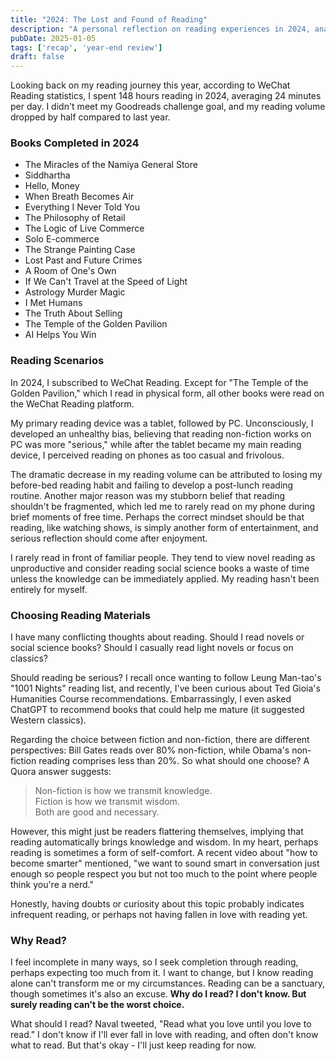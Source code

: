 ```yaml
---
title: "2024: The Lost and Found of Reading"
description: "A personal reflection on reading experiences in 2024, analyzing the motivations behind reading and unresolved questions."
pubDate: 2025-01-05
tags: ['recap', 'year-end review']
draft: false
---
```


Looking back on my reading journey this year, according to WeChat Reading statistics, I spent 148 hours reading in 2024, averaging 24 minutes per day. I didn't meet my Goodreads challenge goal, and my reading volume dropped by half compared to last year.

### Books Completed in 2024

- The Miracles of the Namiya General Store
- Siddhartha
- Hello, Money
- When Breath Becomes Air
- Everything I Never Told You
- The Philosophy of Retail
- The Logic of Live Commerce
- Solo E-commerce
- The Strange Painting Case
- Lost Past and Future Crimes
- A Room of One's Own
- If We Can't Travel at the Speed of Light
- Astrology Murder Magic
- I Met Humans
- The Truth About Selling
- The Temple of the Golden Pavilion
- AI Helps You Win

### Reading Scenarios

In 2024, I subscribed to WeChat Reading. Except for "The Temple of the Golden Pavilion," which I read in physical form, all other books were read on the WeChat Reading platform.

My primary reading device was a tablet, followed by PC. Unconsciously, I developed an unhealthy bias, believing that reading non-fiction works on PC was more "serious," while after the tablet became my main reading device, I perceived reading on phones as too casual and frivolous.

The dramatic decrease in my reading volume can be attributed to losing my before-bed reading habit and failing to develop a post-lunch reading routine. Another major reason was my stubborn belief that reading shouldn't be fragmented, which led me to rarely read on my phone during brief moments of free time. Perhaps the correct mindset should be that reading, like watching shows, is simply another form of entertainment, and serious reflection should come after enjoyment.

I rarely read in front of familiar people. They tend to view novel reading as unproductive and consider reading social science books a waste of time unless the knowledge can be immediately applied. My reading hasn't been entirely for myself.

### Choosing Reading Materials

I have many conflicting thoughts about reading. Should I read novels or social science books? Should I casually read light novels or focus on classics?

Should reading be serious? I recall once wanting to follow Leung Man-tao's "1001 Nights" reading list, and recently, I've been curious about Ted Gioia's Humanities Course recommendations. Embarrassingly, I even asked ChatGPT to recommend books that could help me mature (it suggested Western classics).

Regarding the choice between fiction and non-fiction, there are different perspectives: Bill Gates reads over 80% non-fiction, while Obama's non-fiction reading comprises less than 20%. So what should one choose? A Quora answer suggests:
> Non-fiction is how we transmit knowledge.   
Fiction is how we transmit wisdom.   
Both are good and necessary.  

However, this might just be readers flattering themselves, implying that reading automatically brings knowledge and wisdom. In my heart, perhaps reading is sometimes a form of self-comfort. A recent video about "how to become smarter" mentioned, "we want to sound smart in conversation just enough so people respect you but not too much to the point where people think you're a nerd."

Honestly, having doubts or curiosity about this topic probably indicates infrequent reading, or perhaps not having fallen in love with reading yet.

### Why Read?

I feel incomplete in many ways, so I seek completion through reading, perhaps expecting too much from it. I want to change, but I know reading alone can't transform me or my circumstances. Reading can be a sanctuary, though sometimes it's also an excuse. **Why do I read? I don't know. But surely reading can't be the worst choice.**

What should I read? Naval tweeted, "Read what you love until you love to read." I don't know if I'll ever fall in love with reading, and often don't know what to read. But that's okay - I'll just keep reading for now.